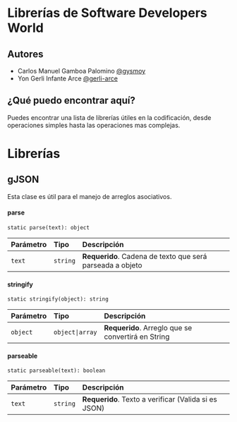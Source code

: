 
# Librerías de Software Developers World

## Autores

- Carlos Manuel Gamboa Palomino [@gysmoy](https://www.github.com/gysmoy)
- Yon Gerli Infante Arce [@gerli-arce](https://www.github.com/gerli-arce)


## ¿Qué puedo encontrar aquí?

Puedes encontrar una lista de librerías útiles en la codificación, desde operaciones simples hasta las operaciones mas complejas.

# Librerías

## gJSON
Esta clase es útil para el manejo de arreglos asociativos.

#### parse

```
static parse(text): object
```

| Parámetro | Tipo            | Descripción                                               |
| :-------- | :-------------- | :-------------------------------------------------------- |
| `text`    | `string`        | **Requerido**. Cadena de texto que será parseada a objeto |

#### stringify

```
static stringify(object): string
```

| Parámetro | Tipo            | Descripción                                               |
| :-------- | :-------------- | :-------------------------------------------------------- |
| `object`  | `object\|array` | **Requerido**. Arreglo que se convertirá en String        |

#### parseable

```
static parseable(text): boolean
```

| Parámetro | Tipo            | Descripción                                               |
| :-------- | :-------------- | :-------------------------------------------------------- |
| `text`    | `string`        | **Requerido**. Texto a verificar (Valida si es JSON)      |
